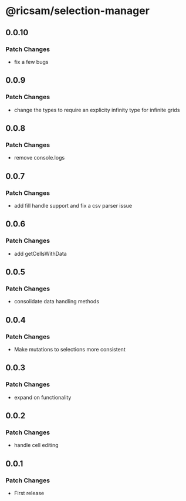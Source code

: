 # @ricsam/selection-manager

## 0.0.10

### Patch Changes

- fix a few bugs

## 0.0.9

### Patch Changes

- change the types to require an explicity infinity type for infinite grids

## 0.0.8

### Patch Changes

- remove console.logs

## 0.0.7

### Patch Changes

- add fill handle support and fix a csv parser issue

## 0.0.6

### Patch Changes

- add getCellsWithData

## 0.0.5

### Patch Changes

- consolidate data handling methods

## 0.0.4

### Patch Changes

- Make mutations to selections more consistent

## 0.0.3

### Patch Changes

- expand on functionality

## 0.0.2

### Patch Changes

- handle cell editing

## 0.0.1

### Patch Changes

- First release
